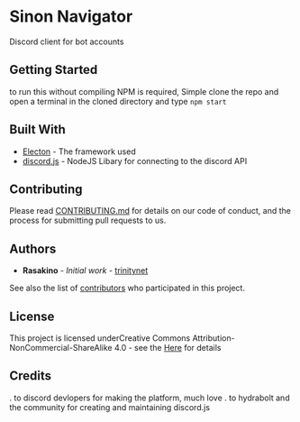 # Sinon Navigator

Discord client for bot accounts

## Getting Started

to run this without compiling NPM is required, Simple clone the repo and open a terminal in the cloned directory and type `npm start`


## Built With

* [Electon](https://electron.atom.io/) - The framework used
* [discord.js](https://discord.js.org/) - NodeJS Libary for connecting to the discord API

## Contributing

Please read [CONTRIBUTING.md](https://gist.github.com/PurpleBooth/b24679402957c63ec426) for details on our code of conduct, and the process for submitting pull requests to us.

## Authors

* **Rasakino** - *Initial work* - [trinitynet](https://github.com/trinitynet)

See also the list of [contributors](https://github.com/your/project/contributors) who participated in this project.

## License

This project is licensed underCreative Commons Attribution-NonCommercial-ShareAlike 4.0 - see the [Here](https://creativecommons.org/licenses/by-nc-sa/4.0/) for details

## Credits
. to discord devlopers for making the platform, much love
. to hydrabolt and the community for creating and maintaining discord.js
